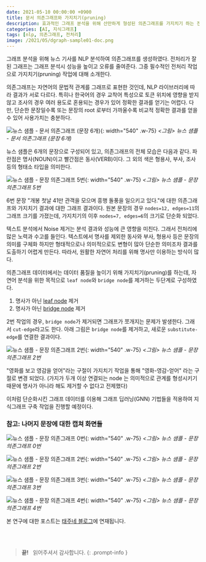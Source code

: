 ```yaml
---
date: 2021-05-10 00:00:00 +0900
title: 문서 의존그래프와 가지치기(pruning)
description: 효과적인 그래프 분석을 위해 산만하게 형성된 의존그래프를 가지치기 하는 전처리 작업에 대해 설명합니다.
categories: [AI, 지식그래프]
tags: [nlp, 의존그래프, 전처리]
image: /2021/05/dgraph-sample01-doc.png
---
```


그래프 분석을 위해 뉴스 기사를 NLP 분석하여 의존그래프를 생성하였다. 전처리가 잘 된 그래프는 그래프 분석시 성능을 높이고 오류를 줄여준다. 그중 필수적인 전처리 작업으로 가지치기(pruning) 작업에 대해 소개한다.

의존그래프는 자연어의 문법적 관계를 그래프로 표현한 것인데, NLP 라이브러리에 따라 결과가 서로 다르다. 특히나 한국어의 경우 교착어 특성으로 토큰 위치에 영향을 받지 않고 조사의 경우 여러 용도로 혼용되는 경우가 있어 정확한 결과를 얻기는 어렵다. 다만, 단순한 문장일수록 또는 문장의 root 로부터 가까울수록 비교적 정확한 결과를 얻을 수 있어 사용가치는 충분하다.

![뉴스 샘플 - 문서 의존그래프 (문장 6개)](/2021/05/dgraph-sample01-doc.png){: width="540" .w-75}
_&lt;그림&gt; 뉴스 샘플 - 문서 의존그래프 (문장 6개)_

뉴스 샘플은 6개의 문장으로 구성되어 있고, 의존그래프의 전체 모습은 다음과 같다. 파란점은 명사(NOUN)이고 빨간점은 동사(VERB)이다. 그 외의 색은 형용사, 부사, 조사 등의 형태소 타입을 의미한다.

![뉴스 샘플 - 문장 의존그래프 5번](/2021/05/dgraph-sample01-sen05.png){: width="540" .w-75}
_&lt;그림&gt; 뉴스 샘플 - 문장 의존그래프 5번_

6번 문장 "개봉 첫날 41만 관객을 모으며 흥행 돌풍을 일으키고 있다."에 대한 의존그래프와 가지치기 결과에 대한 그래프 결과이다. 원본 문장의 경우 `nodes=12, edges=11`의 그래프 크기를 가졌는데, 가지치기의 이후 `nodes=7, edges=6`의 크기로 단순화 되었다.

텍스트 분석에서 Noise 제거는 분석 결과와 성능에 큰 영향을 미친다. 그래서 전처리에 많은 노력과 수고를 들인다. 텍스트에서 명사를 제외한 동사와 부사, 형용사 등은 문장의 의미를 구체화 하지만 형태적으로나 의미적으로도 변형이 많아 단순한 의미조차 결과를 도출하기 어렵게 만든다. 따라서, 원활한 자연어 처리를 위해 명사만 이용하는 방식이 많다.

의존그래프 데이터에서는 데이터 품질을 높이기 위해 가지치기(pruning)를 하는데, 자연어 분석을 위한 목적으로 `leaf node`와 `bridge node`를 제거하는 두단계로 구성하였다.

1. 명사가 아닌 [leaf node](<https://en.wikipedia.org/wiki/Tree_(graph_theory)>) 제거
2. 명사가 아닌 [bridge node](<https://en.wikipedia.org/wiki/Bridge_(graph_theory)>) 제거

2번 작업의 경우, `bridge node`가 제거되면 그래프가 쪼개지는 문제가 발생한다. 그래서 `cut-edge`라고도 한다. 아래 그림은 `bridge node`를 제거하고, 새로운 `substitute-edge`를 연결한 결과이다.

![뉴스 샘플 - 문장 의존그래프 2번](/2021/05/dgraph-sample01-sen02.png){: width="540" .w-75}
_&lt;그림&gt; 뉴스 샘플 - 문장 의존그래프 2번_

"영화를 보고 영감을 얻어"라는 구절이 가지치기 작업을 통해 "영화-영감-얻어" 라는 구절로 변경 되었다. (가지가 두개 이상 연결되는 node 는 의미적으로 관계를 형성시키기 때문에 명사가 아니라 해도 제거할 수 없다고 전제했다)

이처럼 단순화시킨 그래프 데이터를 이용해 그래프 딥러닝(GNN) 기법들을 적용하여 지식그래프 구축 작업을 진행할 예정이다.

### 참고: 나머지 문장에 대한 캡쳐 화면들

![뉴스 샘플 - 문장 의존그래프 0번](/2021/05/dgraph-sample01-sen00.png){: width="540" .w-75}
_&lt;그림&gt; 뉴스 샘플 - 문장 의존그래프 0번_

![뉴스 샘플 - 문장 의존그래프 2번](/2021/05/dgraph-sample01-sen02.png){: width="540" .w-75}
_&lt;그림&gt; 뉴스 샘플 - 문장 의존그래프 2번_

![뉴스 샘플 - 문장 의존그래프 3번](/2021/05/dgraph-sample01-sen03.png){: width="540" .w-75}
_&lt;그림&gt; 뉴스 샘플 - 문장 의존그래프 3번_

![뉴스 샘플 - 문장 의존그래프 4번](/2021/05/dgraph-sample01-sen04.png){: width="540" .w-75}
_&lt;그림&gt; 뉴스 샘플 - 문장 의존그래프 4번_

본 연구에 대한 포스트는 [태주네 블로그](https://taejoone.jeju.onl)에 연재됩니다.

&nbsp; <br />
&nbsp; <br />

> **끝!** &nbsp; 읽어주셔서 감사합니다.
{: .prompt-info }
